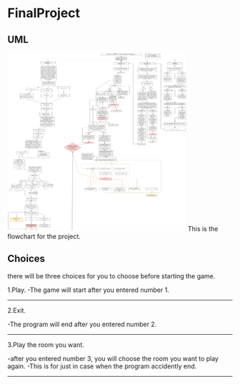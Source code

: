 # FinalProject
## UML

<img src="VC Final Project Java.png" height = "400" width ="400">
This is the flowchart for the project.

## Choices

there will be three choices for you to choose before starting the game.

1.Play.
-The game will start after you entered number 1.

--------
2.Exit.

-The program will end after you entered number 2.

--------
3.Play the room you want.

  -after you entered number 3, you will choose the room you want to play again.
  -This is for just in case when the program accidently end.
  
--------
